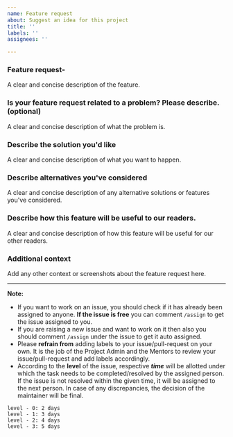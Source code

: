 ```yaml
---
name: Feature request
about: Suggest an idea for this project
title: ''
labels: ''
assignees: ''

---
```


### Feature request-
A clear and concise description of the feature.

### Is your feature request related to a problem? Please describe. (optional)
A clear and concise description of what the problem is. 

### Describe the solution you'd like
A clear and concise description of what you want to happen.

### Describe alternatives you've considered
A clear and concise description of any alternative solutions or features you've considered.

### Describe how this feature will be useful to our readers.
A clear and concise description of how this feature will be useful for our  other readers.

### Additional context
Add any other context or screenshots about the feature request here.

<hr/>


**Note:**
* If you want to work on an issue, you should check if it has already been assigned to anyone. **If the issue is free** you can comment `/assign` to get the issue assigned to you.
* If you are raising a new issue and want to work on it then also you should comment `/assign` under the issue to get it auto assigned.
* Please **refrain from** adding labels to your issue/pull-request on your own. It is the job of the Project Admin and the Mentors to review your issue/pull-request and add labels accordingly.
*  According to the **level** of the issue, respective ***time*** will be allotted under which the task needs to be completed/resolved by the assigned person. If the issue is not resolved within the given time, it will be assigned to the next person. In case of any discrepancies, the decision of the maintainer will be final.
```
level - 0: 2 days
level - 1: 3 days
level - 2: 4 days
level - 3: 5 days
```
